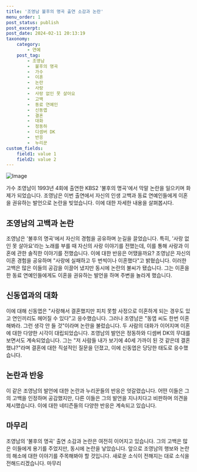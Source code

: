 ```yaml
---
title: '조영남 불후의 명곡 출연 소감과 논란'
menu_order: 1
post_status: publish
post_excerpt: 
post_date: 2024-02-11 20:13:19
taxonomy:
    category:
        - 연예
    post_tag:
        - 조영남
        -  불후의 명곡
        -  가수
        -  이혼
        -  논란
        -  사랑
        -  사랑 없인 못 살아요
        -  고백
        -  동료 연예인
        -  신동엽
        -  결혼
        -  대화
        -  정동하
        -  디셈버 DK
        -  반응
        -  누리꾼
custom_fields:
    field1: value 1
    field2: value 2
---
```


![Image](https://mimgnews.pstatic.net/image/468/2024/02/11/0001029544_001_20240211105901934.png?type=w540)

가수 조영남이 1993년 4회에 출연한 KBS2 '불후의 명곡'에서 막말 논란을 일으키며 화제가 되었습니다. 조영남은 이번 출연에서 자신의 인생 고백과 동료 연예인들에게 이혼을 권유하는 발언으로 논란을 빚었습니다. 이에 대한 자세한 내용을 살펴봅시다.
## 조영남의 고백과 논란
조영남은 '불후의 명곡'에서 자신의 경험을 공유하며 눈길을 끌었습니다. 특히, '사랑 없인 못 살아요'라는 노래를 부를 때 자신의 사랑 이야기를 전했는데, 이를 통해 사랑과 이혼에 관한 솔직한 이야기를 전했습니다. 이에 대한 반응은 어땠을까요?
조영남은 자신의 이혼 경험을 공유하며 "사랑에 실패하고 두 번씩이나 이혼했다"고 밝혔습니다. 이러한 고백은 많은 이들의 공감을 이끌어 냈지만 동시에 논란의 불씨가 됐습니다. 그는 이혼을 한 동료 연예인들에게도 이혼을 권유하는 발언을 하며 주변을 놀라게 했습니다.
## 신동엽과의 대화
이에 대해 신동엽은 "사랑해서 결혼했지만 피치 못할 사정으로 이혼하게 되는 경우도 있고 연인끼리도 헤어질 수 있다"고 응수했습니다. 그러나 조영남은 "동엽 씨도 한번 이혼해봐라. 그런 생각 안 들 것"이라며 논란을 불렀습니다. 두 사람의 대화가 이어지며 이혼에 대한 다양한 시각이 대립되었습니다.
조영남의 발언은 정동하와 디셈버 DK의 무대를 보면서도 계속되었습니다. 그는 "저 사람들 내가 보기에 40세 가까이 된 것 같은데 결혼했냐?"라며 결혼에 대한 직설적인 질문을 던졌고, 이에 신동엽은 당당한 태도로 응수했습니다.
## 논란과 반응
이 같은 조영남의 발언에 대한 논란과 누리꾼들의 반응은 엇갈렸습니다. 어떤 이들은 그의 고백을 인정하며 공감했지만, 다른 이들은 그의 발언을 지나치다고 비판하며 의견을 제시했습니다. 이에 대한 네티즌들의 다양한 반응은 계속되고 있습니다.
## 마무리
조영남의 '불후의 명곡' 출연 소감과 논란은 여전히 이어지고 있습니다. 그의 고백은 많은 이들에게 용기를 주었지만, 동시에 논란을 낳았습니다. 앞으로 조영남의 행보와 논란의 해소에 대한 이야기를 주목해봐야 할 것입니다. 새로운 소식이 전해지는 대로 소식을 전해드리겠습니다.
마무리
